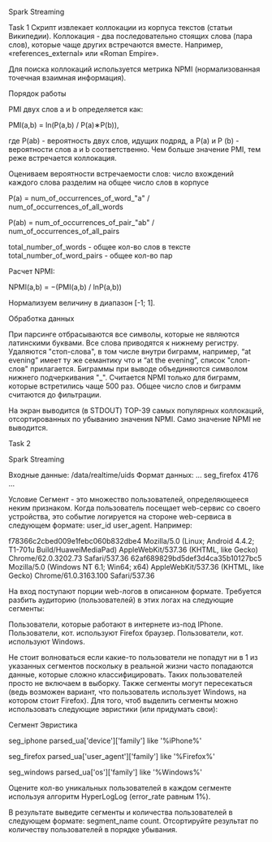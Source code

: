 Spark Streaming

Task 1
Скрипт извлекает коллокации из корпуса текстов (статьи Википедии). 
Коллокация - два последовательно стоящих слова (пара слов), которые чаще других встречаются вместе. Например, «references_external» или «Roman Empire».

Для поиска коллокаций используется метрика NPMI (нормализованная точечная взаимная информация).


Порядок работы

PMI двух слов a и b определяется как:

PMI(a,b) = ln(P(a,b) / P(a)∗P(b)),

где P(ab) - вероятность двух слов, идущих подряд, а P(a) и P (b) - вероятности слов a и b соответственно.
Чем больше значение PMI, тем реже встречается коллокация.


Оцениваем вероятности встречаемости слов:
число вхождений каждого слова разделим на общее число слов в корпусе

P(a) = num_of_occurrences_of_word_"a" / num_of_occurrences_of_all_words

P(ab) = num_of_occurrences_of_pair_"ab" / num_of_occurrences_of_all_pairs

total_number_of_words - общее кол-во слов в тексте
total_number_of_word_pairs - общее кол-во пар

Расчет NPMI:

NPMI(a,b) = −(PMI(a,b) / lnP(a,b))

Нормализуем величину в диапазон [-1; 1].


Обработка данных

При парсинге отбрасываются все символы, которые не являются латинскими буквами.
Все слова приводятся к нижнему регистру.
Удаляются "стоп-слова", в том числе внутри биграмм, например, “at evening” имеет ту же семантику что и “at the evening”, список "слоп-слов" прилагается.
Биграммы при выводе объединяются символом нижнего подчеркивания "_".
Считается NPMI только для биграмм, которые встретились чаще 500 раз.
Общее число слов и биграмм считаются до фильтрации.

На экран выводится (в STDOUT) TOP-39 самых популярных коллокаций, отсортированных по убыванию значения NPMI. Само значение NPMI  не выводится.



Task 2

Spark Streaming

Входные данные: /data/realtime/uids
Формат данных:
...
seg_firefox 4176
...

Условие
Сегмент - это множество пользователей, определяющееся неким признаком. Когда пользователь посещает web-сервис со своего устройства, это событие логируется на стороне web-сервиса в следующем формате: user_id <tab> user_agent. Например:

f78366c2cbed009e1febc060b832dbe4	Mozilla/5.0 (Linux; Android 4.4.2; T1-701u Build/HuaweiMediaPad) AppleWebKit/537.36 (KHTML, like Gecko) Chrome/62.0.3202.73 Safari/537.36
62af689829bd5def3d4ca35b10127bc5	Mozilla/5.0 (Windows NT 6.1; Win64; x64) AppleWebKit/537.36 (KHTML, like Gecko) Chrome/61.0.3163.100 Safari/537.36


На вход поступают порции web-логов в описанном формате. Требуется разбить аудиторию (пользователей) в этих логах на следующие сегменты:

Пользователи, которые работают в интернете из-под IPhone.
Пользователи, кот. используют Firefox браузер.
Пользователи, кот. используют Windows.

Не стоит волноваться если какие-то пользователи не попадут ни в 1 из указанных сегментов поскольку в реальной жизни часто попадаются данные, которые сложно классифицировать. Таких пользователей просто не включаем в выборку.
Также сегменты могут пересекаться (ведь возможен вариант, что пользователь использует Windows, на котором стоит Firefox). Для того, чтоб выделить сегменты можно использовать следующие эвристики (или придумать свои):



Сегмент
Эвристика




seg_iphone
parsed_ua['device']['family'] like '%iPhone%'


seg_firefox
parsed_ua['user_agent']['family'] like '%Firefox%'


seg_windows
parsed_ua['os']['family'] like '%Windows%'



Оцените кол-во уникальных пользователей в каждом сегменте используя алгоритм 
HyperLogLog (error_rate равным 1%).

В результате выведите сегменты и количества пользователей в следующем формате: segment_name <tab> count. Отсортируйте результат по количеству пользователей в порядке убывания.

